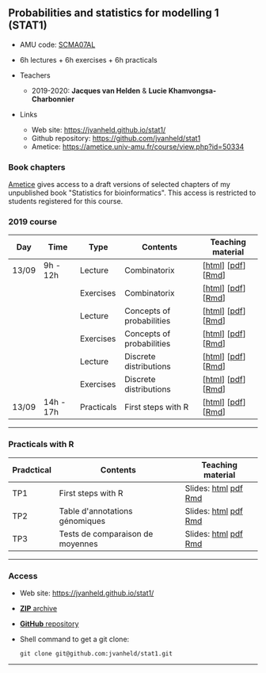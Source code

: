 ## Probabilities and statistics for modelling 1 (STAT1)

- AMU code: [SCMA07AL](https://formations.univ-amu.fr/ME5SBI-S53MA1Z1A-en.html)
- 6h lectures + 6h exercises + 6h practicals
- Teachers

    - 2019-2020: **Jacques van Helden** & **Lucie Khamvongsa-Charbonnier**
    
- Links

    - Web site: <https://jvanheld.github.io/stat1/>
    - Github repository: <https://github.com/jvanheld/stat1>
    - Ametice: <https://ametice.univ-amu.fr/course/view.php?id=50334>

### Book chapters

[Ametice](https://ametice.univ-amu.fr/course/view.php?id=50334) gives access to a draft versions of selected chapters of my unpublished book "Statistics for bioinformatics". This access is restricted to students registered for this course. 

### 2019 course

| Day | Time | Type | Contents | Teaching material | 
|-----------|-------------|----------|------------------------------|----------------|
| 13/09 | 9h - 12h | Lecture | Combinatorix |  [[html](slides/02_combinatorix.html)] [[pdf](slides/02_combinatorix.pdf)] [[Rmd](slides/02_combinatorix.Rmd)] |
|  |  | Exercises | Combinatorix |  [[html](slides/02_combinatorix_exercises.html)] [[pdf](slides/02_combinatorix_exercises.pdf)] [[Rmd](slides/02_combinatorix_exercises.Rmd)] |
|  | | Lecture | Concepts of probabilities | [[html](slides/03_concepts_proba.html)] [[pdf](slides/03_concepts_proba.pdf)] [[Rmd](slides/03_concepts_proba.Rmd)] |
|  | | Exercises | Concepts of probabilities | [[html](slides/03_concepts_proba_exercises.html)] [[pdf](slides/03_concepts_proba_exercises.pdf)] [[Rmd](slides/03_concepts_proba_exercises.Rmd)] |
|  | | Lecture | Discrete distributions | [[html](slides/04_distributions_discretes.html)] [[pdf](slides/04_distributions_discretes.pdf)] [[Rmd](slides/04_distributions_discretes.Rmd)] |
|  |  | Exercises | Discrete distributions | [[html](slides/04_distributions_discretes_exercises.html)] [[pdf](slides/04_distributions_discretes_exercises.pdf)] [[Rmd](slides/04_distributions_discretes_exercises.Rmd)] |
| 13/09 | 14h - 17h | Practicals | First steps with R | [[html](practicals/01_intro_R/01_intro_R.html)] [[pdf](practicals/01_intro_R/01_intro_R.pdf)] [[Rmd](practicals/01_intro_R/01_intro_R.Rmd)] |

****************************************************************

### Practicals with R

| Pradctical | Contents | Teaching material | 
|------|---------------------------------|--------------------------|
| TP1 | First steps with R | Slides: [html](practicals/01_intro_R/01_intro_R.html) [pdf](practicals/01_intro_R/01_intro_R.pdf) [Rmd](practicals/01_intro_R/01_intro_R.Rmd) |
| TP2 | Table d'annotations génomiques | Slides: [html](practicals/02_yeast_annotations/02_yeast_annotations.html) [pdf](practicals/02_yeast_annotations/02_yeast_annotations.pdf) [Rmd](practicals/02_yeast_annotations/02_yeast_annotations.Rmd) |
| TP3 | Tests de comparaison de moyennes | Slides: [html](practicals/03_test_comparaison_moyennes/03_test_comparaison_moyennes.html) [pdf](practicals/03_test_comparaison_moyennes/03_test_comparaison_moyennes.pdf) [Rmd](practicals/03_test_comparaison_moyennes/03_test_comparaison_moyennes.Rmd) |


****************************************************************
### Access

- Web site: <https://jvanheld.github.io/stat1/>
- [**ZIP** archive](https://github.com/jvanheld/stat1/zipball/master)
- [**GitHub** repository](https://github.com/jvanheld/stat1)
- Shell command to get a git clone: 

    `git clone git@github.com:jvanheld/stat1.git`


****************************************************************
